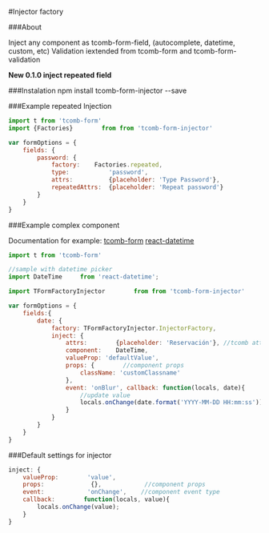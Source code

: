 #Injector factory

###About

Inject any component as tcomb-form-field, (autocomplete, datetime, custom, etc)
Validation iextended from tcomb-form and tcomb-form-validation

**New 0.1.0 inject repeated field**


###Instalation
npm install tcomb-form-injector --save

###Example repeated Injection
```js
import t from 'tcomb-form'        
import {Factories}        from from 'tcomb-form-injector'

var formOptions = {
	fields: {
		password: {
			factory:	Factories.repeated,
			type:			'password',
			attrs: 			{placeholder: 'Type Password'},
			repeatedAttrs:	{placeholder: 'Repeat password'}
		}
	}
}
```
###Example complex component

Documentation for example:
[tcomb-form](https://github.com/gcanti/tcomb-form)
[react-datetime](https://github.com/gcanti/tcomb-form)

```js
import t from 'tcomb-form'        

//sample with datetime picker
import DateTime     from 'react-datetime';

import TFormFactoryInjector        from from 'tcomb-form-injector'

var formOptions = {
    fields:{
        date: {
            factory: TFormFactoryInjector.InjectorFactory,
            inject: {
                attrs:        {placeholder: 'Reservación'}, //tcomb attrs
                component:    DateTime,
                valueProp: 'defaultValue',
                props: {        //component props
                    className: 'customClassname'
                },
                event: 'onBlur', callback: function(locals, date){
                    //update value
                    locals.onChange(date.format('YYYY-MM-DD HH:mm:ss'));
                }
            }
        }
    }
}
```

###Default settings for injector
```js
inject: {
    valueProp:        'value',
    props:             {},            //component props
    event:            'onChange',    //component event type
    callback:        function(locals, value){
        locals.onChange(value);
    }
}
```
